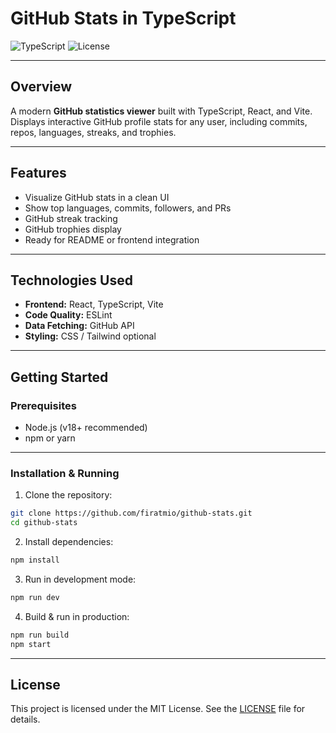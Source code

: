 # GitHub Stats in TypeScript

![TypeScript](https://img.shields.io/badge/Language-TypeScript-blue.svg)  ![License](https://img.shields.io/badge/License-MIT-green.svg)

---

## Overview

A modern **GitHub statistics viewer** built with TypeScript, React, and Vite.
Displays interactive GitHub profile stats for any user, including commits, repos, languages, streaks, and trophies.

---

## Features

* Visualize GitHub stats in a clean UI
* Show top languages, commits, followers, and PRs
* GitHub streak tracking
* GitHub trophies display
* Ready for README or frontend integration

---

## Technologies Used

* **Frontend:** React, TypeScript, Vite
* **Code Quality:** ESLint
* **Data Fetching:** GitHub API
* **Styling:** CSS / Tailwind optional

---

## Getting Started

### Prerequisites

* Node.js (v18+ recommended)
* npm or yarn

---

### Installation & Running

1. Clone the repository:

```bash
git clone https://github.com/firatmio/github-stats.git
cd github-stats
```

2. Install dependencies:

```bash
npm install
```

3. Run in development mode:

```bash
npm run dev
```

4. Build & run in production:

```bash
npm run build
npm start
```

---

## License

This project is licensed under the MIT License. See the [LICENSE](LICENSE) file for details.
